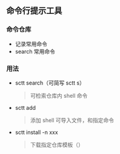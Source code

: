 ## 命令行提示工具

### 命令仓库

- 记录常用命令
- search 常用命令

### 用法

- sctt search（可简写 sctt s）

  > 可检索仓库内 shell 命令

- sctt add

  > 添加 shell 可导入文件，和指定命令

- sctt install -n xxx
  > 下载指定仓库模板（）
